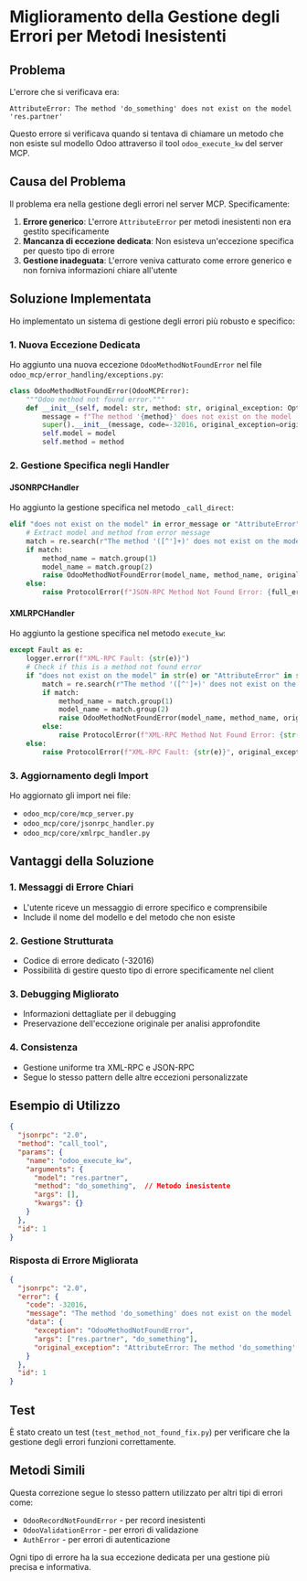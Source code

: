 # Miglioramento della Gestione degli Errori per Metodi Inesistenti

## Problema

L'errore che si verificava era:

```
AttributeError: The method 'do_something' does not exist on the model 'res.partner'
```

Questo errore si verificava quando si tentava di chiamare un metodo che non esiste sul modello Odoo attraverso il tool `odoo_execute_kw` del server MCP.

## Causa del Problema

Il problema era nella gestione degli errori nel server MCP. Specificamente:

1. **Errore generico**: L'errore `AttributeError` per metodi inesistenti non era gestito specificamente
2. **Mancanza di eccezione dedicata**: Non esisteva un'eccezione specifica per questo tipo di errore
3. **Gestione inadeguata**: L'errore veniva catturato come errore generico e non forniva informazioni chiare all'utente

## Soluzione Implementata

Ho implementato un sistema di gestione degli errori più robusto e specifico:

### 1. Nuova Eccezione Dedicata

Ho aggiunto una nuova eccezione `OdooMethodNotFoundError` nel file `odoo_mcp/error_handling/exceptions.py`:

```python
class OdooMethodNotFoundError(OdooMCPError):
    """Odoo method not found error."""
    def __init__(self, model: str, method: str, original_exception: Optional[Exception] = None):
        message = f"The method '{method}' does not exist on the model '{model}'"
        super().__init__(message, code=-32016, original_exception=original_exception)
        self.model = model
        self.method = method
```

### 2. Gestione Specifica negli Handler

#### JSONRPCHandler

Ho aggiunto la gestione specifica nel metodo `_call_direct`:

```python
elif "does not exist on the model" in error_message or "AttributeError" in error_message:
    # Extract model and method from error message
    match = re.search(r"The method '([^']+)' does not exist on the model '([^']+)'", error_message)
    if match:
        method_name = match.group(1)
        model_name = match.group(2)
        raise OdooMethodNotFoundError(model_name, method_name, original_exception=Exception(str(error_data)))
    else:
        raise ProtocolError(f"JSON-RPC Method Not Found Error: {full_error}", original_exception=Exception(str(error_data)))
```

#### XMLRPCHandler

Ho aggiunto la gestione specifica nel metodo `execute_kw`:

```python
except Fault as e:
    logger.error(f"XML-RPC Fault: {str(e)}")
    # Check if this is a method not found error
    if "does not exist on the model" in str(e) or "AttributeError" in str(e):
        match = re.search(r"The method '([^']+)' does not exist on the model '([^']+)'", str(e))
        if match:
            method_name = match.group(1)
            model_name = match.group(2)
            raise OdooMethodNotFoundError(model_name, method_name, original_exception=e)
        else:
            raise ProtocolError(f"XML-RPC Method Not Found Error: {str(e)}", original_exception=e)
    else:
        raise ProtocolError(f"XML-RPC Fault: {str(e)}", original_exception=e)
```

### 3. Aggiornamento degli Import

Ho aggiornato gli import nei file:
- `odoo_mcp/core/mcp_server.py`
- `odoo_mcp/core/jsonrpc_handler.py`
- `odoo_mcp/core/xmlrpc_handler.py`

## Vantaggi della Soluzione

### 1. **Messaggi di Errore Chiari**
- L'utente riceve un messaggio di errore specifico e comprensibile
- Include il nome del modello e del metodo che non esiste

### 2. **Gestione Strutturata**
- Codice di errore dedicato (-32016)
- Possibilità di gestire questo tipo di errore specificamente nel client

### 3. **Debugging Migliorato**
- Informazioni dettagliate per il debugging
- Preservazione dell'eccezione originale per analisi approfondite

### 4. **Consistenza**
- Gestione uniforme tra XML-RPC e JSON-RPC
- Segue lo stesso pattern delle altre eccezioni personalizzate

## Esempio di Utilizzo

```json
{
  "jsonrpc": "2.0",
  "method": "call_tool",
  "params": {
    "name": "odoo_execute_kw",
    "arguments": {
      "model": "res.partner",
      "method": "do_something",  // Metodo inesistente
      "args": [],
      "kwargs": {}
    }
  },
  "id": 1
}
```

### Risposta di Errore Migliorata

```json
{
  "jsonrpc": "2.0",
  "error": {
    "code": -32016,
    "message": "The method 'do_something' does not exist on the model 'res.partner'",
    "data": {
      "exception": "OdooMethodNotFoundError",
      "args": ["res.partner", "do_something"],
      "original_exception": "AttributeError: The method 'do_something' does not exist on the model 'res.partner'"
    }
  },
  "id": 1
}
```

## Test

È stato creato un test (`test_method_not_found_fix.py`) per verificare che la gestione degli errori funzioni correttamente.

## Metodi Simili

Questa correzione segue lo stesso pattern utilizzato per altri tipi di errori come:
- `OdooRecordNotFoundError` - per record inesistenti
- `OdooValidationError` - per errori di validazione
- `AuthError` - per errori di autenticazione

Ogni tipo di errore ha la sua eccezione dedicata per una gestione più precisa e informativa. 